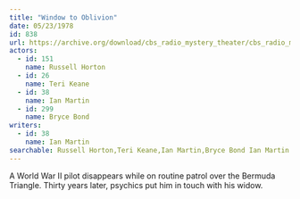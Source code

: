 ```yaml
---
title: "Window to Oblivion"
date: 05/23/1978
id: 838
url: https://archive.org/download/cbs_radio_mystery_theater/cbs_radio_mystery_theater-0801-0850.zip/cbs_radio_mystery_theater-0801-0850%2Fcbsrmt_0838_the_window_to_oblivion.mp3
actors:  
  - id: 151
    name: Russell Horton  
  - id: 26
    name: Teri Keane  
  - id: 38
    name: Ian Martin  
  - id: 299
    name: Bryce Bond
writers:  
  - id: 38
    name: Ian Martin
searchable: Russell Horton,Teri Keane,Ian Martin,Bryce Bond Ian Martin
---
```

A World War II pilot disappears while on routine patrol over the Bermuda Triangle. Thirty years later, psychics put him in touch with his widow.
